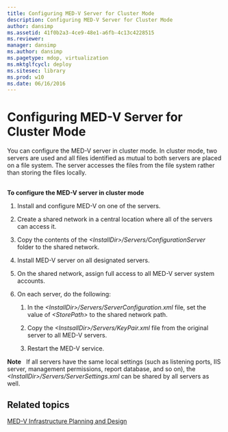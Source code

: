 ```yaml
---
title: Configuring MED-V Server for Cluster Mode
description: Configuring MED-V Server for Cluster Mode
author: dansimp
ms.assetid: 41f0b2a3-4ce9-48e1-a6fb-4c13c4228515
ms.reviewer: 
manager: dansimp
ms.author: dansimp
ms.pagetype: mdop, virtualization
ms.mktglfcycl: deploy
ms.sitesec: library
ms.prod: w10
ms.date: 06/16/2016
---
```



# Configuring MED-V Server for Cluster Mode


You can configure the MED-V server in cluster mode. In cluster mode, two servers are used and all files identified as mutual to both servers are placed on a file system. The server accesses the files from the file system rather than storing the files locally.

## <a href="" id="bkmk-howtoconfigurethemedvserverinclustermode"></a>


**To configure the MED-V server in cluster mode**

1.  Install and configure MED-V on one of the servers.

2.  Create a shared network in a central location where all of the servers can access it.

3.  Copy the contents of the *&lt;InstallDir&gt;/Servers/ConfigurationServer* folder to the shared network.

4.  Install MED-V server on all designated servers.

5.  On the shared network, assign full access to all MED-V server system accounts.

6.  On each server, do the following:

    1.  In the *&lt;InstallDir&gt;/Servers/ServerConfiguration.xml* file, set the value of *&lt;StorePath&gt;* to the shared network path.

    2.  Copy the *&lt;InstsallDir&gt;/Servers/KeyPair.xml* file from the original server to all MED-V servers.

    3.  Restart the MED-V service.

**Note**  
If all servers have the same local settings (such as listening ports, IIS server, management permissions, report database, and so on), the *&lt;InstallDir&gt;/Servers/ServerSettings.xml* can be shared by all servers as well.

 

## Related topics


[MED-V Infrastructure Planning and Design](med-v-infrastructure-planning-and-design.md)

 

 





